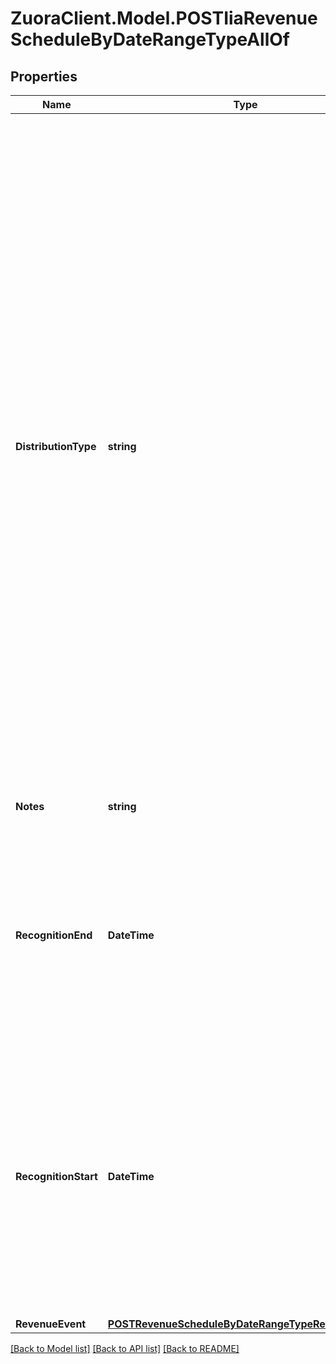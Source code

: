# ZuoraClient.Model.POSTIiaRevenueScheduleByDateRangeTypeAllOf

## Properties

Name | Type | Description | Notes
------------ | ------------- | ------------- | -------------
**DistributionType** | **string** | How you want to distribute the revenue.    * Daily Distribution: Distributes revenue evenly across each day between the recognitionStart and recognitionEnd dates. * Monthly Distribution (Back Load): Back loads the revenue so you distribute the monthly amount in the partial month in the end only. * Monthly Distribution (Front Load): Front loads the revenue so you distribute the monthly amount in the partial month in the beginning only. * Monthly Distribution (Proration by Days): Splits the revenue amount between the two partial months.  **Note:** To use any of the Monthly Distribution options, you must have the \&quot;Monthly recognition over time\&quot; model enabled in **Settings &gt; Finance &gt; Manage Revenue Recognition Models** in the Zuora UI.  | [optional] 
**Notes** | **string** | Additional information about this record.  | [optional] 
**RecognitionEnd** | **DateTime** | The end date of a recognition period in &#x60;yyyy-mm-dd&#x60; format.   The maximum difference between the &#x60;recognitionStart&#x60; and &#x60;recognitionEnd&#x60; date fields is equal to 250 multiplied by the length of an accounting period.  | 
**RecognitionStart** | **DateTime** | The start date of a recognition period in &#x60;yyyy-mm-dd&#x60; format.  If there is a closed accounting period between the &#x60;recognitionStart&#x60; and &#x60;recognitionEnd&#x60; dates, the revenue that would be placed in the closed accounting period is instead placed in the next open accounting period.  | 
**RevenueEvent** | [**POSTRevenueScheduleByDateRangeTypeRevenueEvent**](POSTRevenueScheduleByDateRangeTypeRevenueEvent.md) |  | 

[[Back to Model list]](../README.md#documentation-for-models) [[Back to API list]](../README.md#documentation-for-api-endpoints) [[Back to README]](../README.md)

